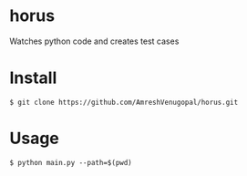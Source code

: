 # horus
Watches python code and creates test cases


# Install

```
$ git clone https://github.com/AmreshVenugopal/horus.git
```

# Usage
```
$ python main.py --path=$(pwd)
```
